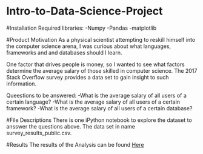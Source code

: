 # Intro-to-Data-Science-Project

#Installation
Required libraries:
-Numpy
-Pandas
-matplotlib

#Product Motivation
As a physical scientist attempting to reskill himself into the computer science arena, I was curious about what languages, frameworks and and databases should I learn.

One factor that drives people is money, so I wanted to see what factors determine the average salary of those skilled in computer science. The 2017 Stack Overflow survey provides a data set to gain insight to such information.

Queestions to be answered:
-What is the average salary of all users of a certain language?
-What is the average salary of all users of a certain framework?
-What is the average salary of all users of a certain database?

#File Descriptions
There is one iPython notebook to explore the dataset to ansswer the questions above.  The data set in name survey_results_public.csv.

#Results
The results of the Analysis can be found [Here]([https://www.google.com](https://medium.com/@holtbui/how-to-start-out-with-the-highest-salary-628f59e73100)https://medium.com/@holtbui/how-to-start-out-with-the-highest-salary-628f59e73100)
